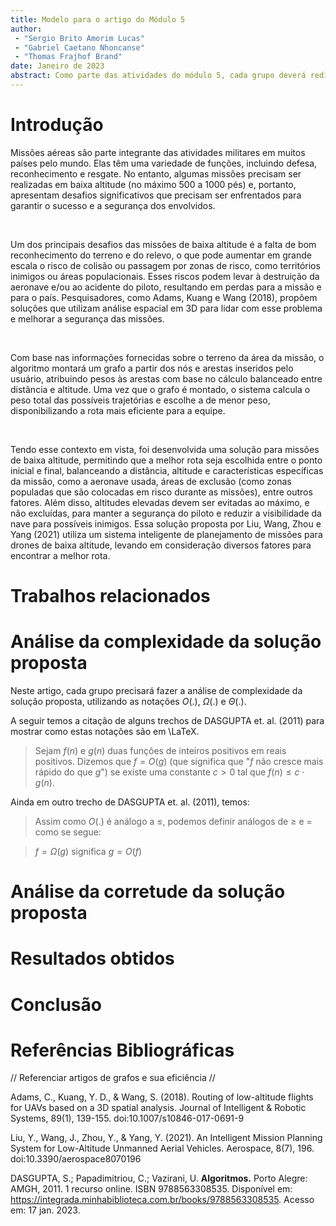 ```yaml
---
title: Modelo para o artigo do Módulo 5
author: 
 - "Sergio Brito Amorim Lucas"
 - "Gabriel Caetano Nhoncanse"
 - "Thomas Frajhof Brand"
date: Janeiro de 2023
abstract: Como parte das atividades do módulo 5, cada grupo deverá redigir um texto descrevendo os resultados do projeto no formato de um artigo científico. Este arquivo no formato markdown contém a estrutura básica deste artigo. Cada grupo deverá editar este arquivo com a descrição do projeto que desenvolveu.
---
```


# Introdução

<p>Missões aéreas são parte integrante das atividades militares em muitos países pelo mundo. Elas têm uma variedade de funções, incluindo defesa, reconhecimento e resgate. No entanto, algumas missões precisam ser realizadas em baixa altitude (no máximo 500 a 1000 pés) e, portanto, apresentam desafios significativos que precisam ser enfrentados para garantir o sucesso e a segurança dos envolvidos.</p>

<br><p>Um dos principais desafios das missões de baixa altitude é a falta de bom reconhecimento do terreno e do relevo, o que pode aumentar em grande escala o risco de colisão ou passagem por zonas de risco, como territórios inimigos ou áreas populacionais. Esses riscos podem levar à destruição da aeronave e/ou ao acidente do piloto, resultando em perdas para a missão e para o país. Pesquisadores, como Adams, Kuang e Wang (2018), propõem soluções que utilizam análise espacial em 3D para lidar com esse problema e melhorar a segurança das missões.</p>

<br><p>Com base nas informações fornecidas sobre o terreno da área da missão, o algoritmo montará um grafo a partir dos nós e arestas inseridos pelo usuário, atribuindo pesos às arestas com base no cálculo balanceado entre distância e altitude. Uma vez que o grafo é montado, o sistema calcula o peso total das possíveis trajetórias e escolhe a de menor peso, disponibilizando a rota mais eficiente para a equipe.</p>

<br><p>Tendo esse contexto em vista, foi desenvolvida uma solução para missões de baixa altitude, permitindo que a melhor rota seja escolhida entre o ponto inicial e final, balanceando a distância, altitude e características específicas da missão, como a aeronave usada, áreas de exclusão (como zonas populadas que são colocadas em risco durante as missões), entre outros fatores. Além disso, altitudes elevadas devem ser evitadas ao máximo, e não excluídas, para manter a segurança do piloto e reduzir a visibilidade da nave para possíveis inimigos. Essa solução proposta por Liu, Wang, Zhou e Yang (2021) utiliza um sistema inteligente de planejamento de missões para drones de baixa altitude, levando em consideração diversos fatores para encontrar a melhor rota.</p>



# Trabalhos relacionados


# Análise da complexidade da solução proposta

Neste artigo, cada grupo precisará fazer a análise de complexidade da solução proposta, utilizando as notações $O(.)$, $\Omega(.)$ e $\Theta(.)$.

A seguir temos a citação de alguns trechos de DASGUPTA et. al. (2011) para mostrar como estas notações são em \LaTeX. 

> Sejam $f(n)$ e $g(n)$ duas funções de inteiros positivos em reais positivos. Dizemos que $f = O(g)$ (que significa que "$f$ não cresce mais rápido do que $g$") se existe uma constante $c > 0$ tal que $f(n) \leq c \cdot g(n)$.

Ainda em outro trecho de DASGUPTA et. al. (2011), temos:

> Assim como $O(.)$ é análogo a $\leq$, podemos definir análogos de $\geq$ e $=$ como se segue:

> $f = \Omega(g)$ significa $g = O(f)$

# Análise da corretude da solução proposta

# Resultados obtidos

# Conclusão

# Referências Bibliográficas
//
Referenciar artigos de grafos e sua eficiência
//

Adams, C., Kuang, Y. D., & Wang, S. (2018). Routing of low-altitude flights for UAVs based on a 3D spatial analysis. Journal of Intelligent & Robotic Systems, 89(1), 139-155. doi:10.1007/s10846-017-0691-9

Liu, Y., Wang, J., Zhou, Y., & Yang, Y. (2021). An Intelligent Mission Planning System for Low-Altitude Unmanned Aerial Vehicles. Aerospace, 8(7), 196. doi:10.3390/aerospace8070196

DASGUPTA, S.; Papadimitriou, C.; Vazirani, U. **Algoritmos.** Porto Alegre: AMGH, 2011. 1 recurso online. ISBN 9788563308535. Disponível em: https://integrada.minhabiblioteca.com.br/books/9788563308535. Acesso em: 17 jan. 2023.